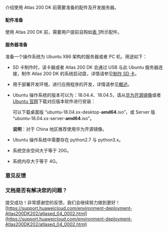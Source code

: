 介绍使用 Atlas 200 DK 前需要准备的配件及开发服务器。

#### 配件准备

使用 Atlas 200 DK 前，需要用户提前自购如[表 1](#ZH-CN_TOPIC_0000001073361728__table188331121154915)所示配件。

#### 服务器准备

准备一个操作系统为 Ubuntu X86 架构的服务器或者 PC 机，用途如下：

-   SD 卡制作时，读卡器或者 Atlas 200 DK 会通过 USB 与此 Ubuntu 服务器连接，制作 Atlas 200 DK 的系统启动盘，详情请参见[制作 SD 卡](https://support.huaweicloud.com/environment-deployment-Atlas200DK202/atlased_04_0010.html)。
-   用于部署开发环境，进行应用程序的开发，详情请参见[概述](https://support.huaweicloud.com/environment-deployment-Atlas200DK202/atlased_04_0017.html)。
-   Ubuntu 操作系统的版本可以为：18.04.4、18.04.5，请从[华为开源镜像](https://mirrors.huaweicloud.com/os/image)或者[Ubuntu 官网](http://releases.ubuntu.com/releases/)下载对应版本软件进行安装：

    可以下载桌面版 “ubuntu-18.04.xx-desktop-**amd64**.iso”，或 Server 版 “ubuntu-18.04.xx-server-**amd64**.iso”。

    **说明**：对于 China 地区推荐使用华为开源镜像。
-   Ubuntu 操作系统中需要存在 python2.7 与 python3.x。
-   系统空余空间大于等于 20G。
-   系统内存大于等于 4G。

### 意见反馈

### 文档是否有解决您的问题？

提交成功！非常感谢您的反馈，我们会继续努力做到更好！ 
 [https://support.huaweicloud.com/environment-deployment-Atlas200DK202/atlased_04_0002.html](https://support.huaweicloud.com/environment-deployment-Atlas200DK202/atlased_04_0002.html)